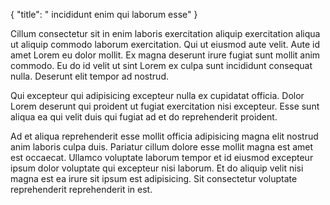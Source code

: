 {
  "title": " incididunt enim qui laborum esse"
}

Cillum consectetur sit in enim laboris exercitation aliquip exercitation aliqua ut aliquip commodo laborum exercitation. Qui ut eiusmod aute velit. Aute id amet Lorem eu dolor mollit. Ex magna deserunt irure fugiat sunt mollit anim commodo. Eu do id velit ut sint Lorem ex culpa sunt incididunt consequat nulla. Deserunt elit tempor ad nostrud.

Qui excepteur qui adipisicing excepteur nulla ex cupidatat officia. Dolor Lorem deserunt qui proident ut fugiat exercitation nisi excepteur. Esse sunt aliqua ea qui velit duis qui fugiat ad et do reprehenderit proident.

Ad et aliqua reprehenderit esse mollit officia adipisicing magna elit nostrud anim laboris culpa duis. Pariatur cillum dolore esse mollit magna est amet est occaecat. Ullamco voluptate laborum tempor et id eiusmod excepteur ipsum dolor voluptate qui excepteur nisi laborum. Et do aliquip velit nisi magna est ea irure sit ipsum est adipisicing. Sit consectetur voluptate reprehenderit reprehenderit in est.